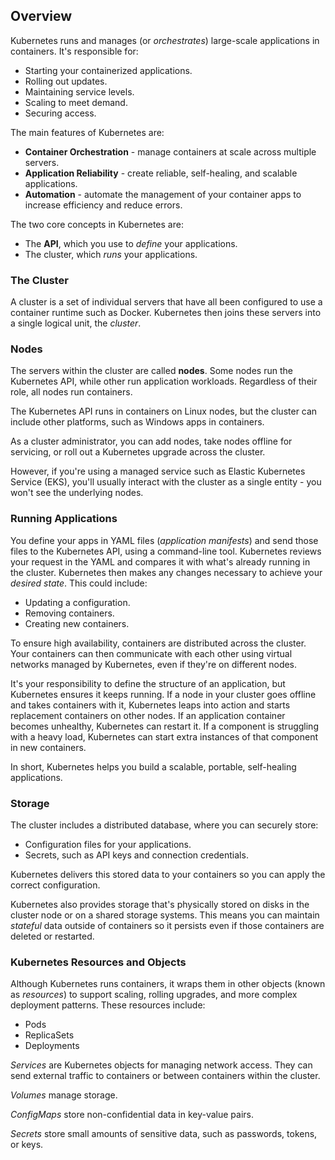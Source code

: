 ## Overview

Kubernetes runs and manages (or *orchestrates*) large-scale applications in containers. It's responsible for:

- Starting your containerized applications.
- Rolling out updates.
- Maintaining service levels.
- Scaling to meet demand.
- Securing access.

The main features of Kubernetes are:

- **Container Orchestration** - manage containers at scale across multiple servers.
- **Application Reliability** - create reliable, self-healing, and scalable applications.
- **Automation** - automate the management of your container apps to increase efficiency and reduce errors.

The two core concepts in Kubernetes are:

- The **API**, which you use to *define* your applications.
- The cluster, which *runs* your applications.

### The Cluster

A cluster is a set of individual servers that have all been configured to use a container runtime such as Docker. Kubernetes then joins these servers into a single logical unit, the *cluster*.

### Nodes

The servers within the cluster are called **nodes**. Some nodes run the Kubernetes API, while other run application workloads. Regardless of their role, all nodes run containers.

The Kubernetes API runs in containers on Linux nodes, but the cluster can include other platforms, such as Windows apps in containers.

As a cluster administrator, you can add nodes, take nodes offline for servicing, or roll out a Kubernetes upgrade across the cluster.

However, if you're using a managed service such as Elastic Kubernetes Service (EKS), you'll usually interact with the cluster as a single entity - you won't see the underlying nodes.

### Running Applications

You define your apps in YAML files (*application manifests*) and send those files to the Kubernetes API, using a command-line tool. Kubernetes reviews your request in the YAML and compares it with what's already running in the cluster. Kubernetes then makes any changes necessary to achieve your *desired state*. This could include:

- Updating a configuration.
- Removing containers.
- Creating new containers.

To ensure high availability, containers are distributed across the cluster. Your containers can then communicate with each other using virtual networks managed by Kubernetes, even if they're on different nodes.

It's your responsibility to define the structure of an application, but Kubernetes ensures it keeps running. If a node in your cluster goes offline and takes containers with it, Kubernetes leaps into action and starts replacement containers on other nodes. If an application container becomes unhealthy, Kubernetes can restart it. If a component is struggling with a heavy load, Kubernetes can start extra instances of that component in new containers.

In short, Kubernetes helps you build a scalable, portable, self-healing applications.

### Storage

The cluster includes a distributed database, where you can securely store:

- Configuration files for your applications.
- Secrets, such as API keys and connection credentials.

Kubernetes delivers this stored data to your containers so you can apply the correct configuration.

Kubernetes also provides storage that's physically stored on disks in the cluster node or on a shared storage systems. This means you can maintain *stateful* data outside of containers so it persists even if those containers are deleted or restarted. 

### Kubernetes Resources and Objects

Although Kubernetes runs containers, it wraps them in other objects (known as *resources*) to support scaling, rolling upgrades, and more complex deployment patterns. These resources include:

- Pods
- ReplicaSets
- Deployments

*Services* are Kubernetes objects for managing network access. They can send external traffic to containers or between containers within the cluster.

*Volumes* manage storage.

*ConfigMaps* store non-confidential data in key-value pairs.

*Secrets* store small amounts of sensitive data, such as passwords, tokens, or keys.